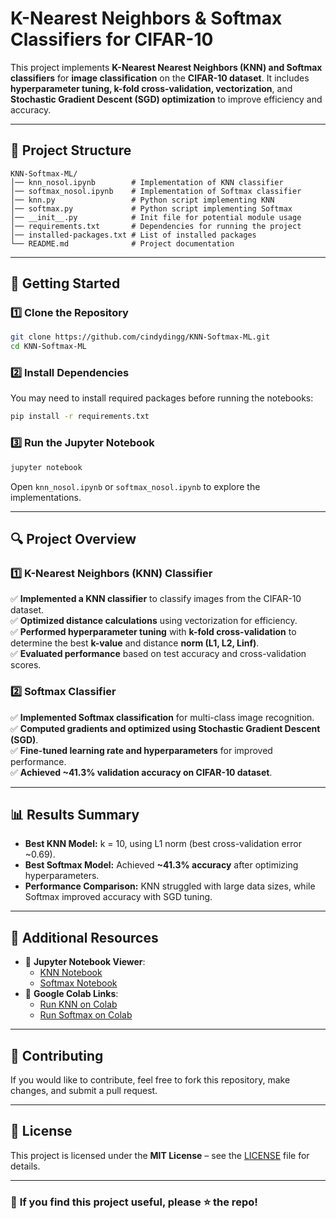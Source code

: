# K-Nearest Neighbors & Softmax Classifiers for CIFAR-10  

This project implements **K-Nearest Nearest Neighbors (KNN) and Softmax classifiers** for **image classification** on the **CIFAR-10 dataset**. It includes **hyperparameter tuning, k-fold cross-validation, vectorization**, and **Stochastic Gradient Descent (SGD) optimization** to improve efficiency and accuracy.

---

## 📂 Project Structure
```plaintext
KNN-Softmax-ML/
│── knn_nosol.ipynb        # Implementation of KNN classifier
│── softmax_nosol.ipynb    # Implementation of Softmax classifier
│── knn.py                 # Python script implementing KNN
│── softmax.py             # Python script implementing Softmax
│── __init__.py            # Init file for potential module usage
│── requirements.txt       # Dependencies for running the project
│── installed-packages.txt # List of installed packages
└── README.md              # Project documentation
```

---

## 🚀 Getting Started

### **1️⃣ Clone the Repository**
```bash
git clone https://github.com/cindydingg/KNN-Softmax-ML.git
cd KNN-Softmax-ML
```

### **2️⃣ Install Dependencies**
You may need to install required packages before running the notebooks:
```bash
pip install -r requirements.txt
```

### **3️⃣ Run the Jupyter Notebook**
```bash
jupyter notebook
```
Open `knn_nosol.ipynb` or `softmax_nosol.ipynb` to explore the implementations.

---

## 🔍 Project Overview

### **1️⃣ K-Nearest Neighbors (KNN) Classifier**
✅ **Implemented a KNN classifier** to classify images from the CIFAR-10 dataset.  
✅ **Optimized distance calculations** using vectorization for efficiency.  
✅ **Performed hyperparameter tuning** with **k-fold cross-validation** to determine the best **k-value** and distance **norm (L1, L2, Linf)**.  
✅ **Evaluated performance** based on test accuracy and cross-validation scores.  

### **2️⃣ Softmax Classifier**
✅ **Implemented Softmax classification** for multi-class image recognition.  
✅ **Computed gradients and optimized using Stochastic Gradient Descent (SGD)**.  
✅ **Fine-tuned learning rate and hyperparameters** for improved performance.  
✅ **Achieved ~41.3% validation accuracy on CIFAR-10 dataset**.

---

## 📊 Results Summary
- **Best KNN Model:** k = 10, using L1 norm (best cross-validation error ~0.69).
- **Best Softmax Model:** Achieved **~41.3% accuracy** after optimizing hyperparameters.
- **Performance Comparison:** KNN struggled with large data sizes, while Softmax improved accuracy with SGD tuning.

---

## 📌 Additional Resources
- 📄 **Jupyter Notebook Viewer**:
  - [KNN Notebook](https://nbviewer.jupyter.org/github/cindydingg/KNN-Softmax-ML/blob/main/knn_nosol.ipynb)
  - [Softmax Notebook](https://nbviewer.jupyter.org/github/cindydingg/KNN-Softmax-ML/blob/main/softmax_nosol.ipynb)
- 🚀 **Google Colab Links**:
  - [Run KNN on Colab](https://colab.research.google.com/github/cindydingg/KNN-Softmax-ML/blob/main/knn_nosol.ipynb)
  - [Run Softmax on Colab](https://colab.research.google.com/github/cindydingg/KNN-Softmax-ML/blob/main/softmax_nosol.ipynb)

---

## 🤝 Contributing
If you would like to contribute, feel free to fork this repository, make changes, and submit a pull request.

---

## 📜 License
This project is licensed under the **MIT License** – see the [LICENSE](LICENSE) file for details.

---

### 🌟 **If you find this project useful, please ⭐ the repo!**
